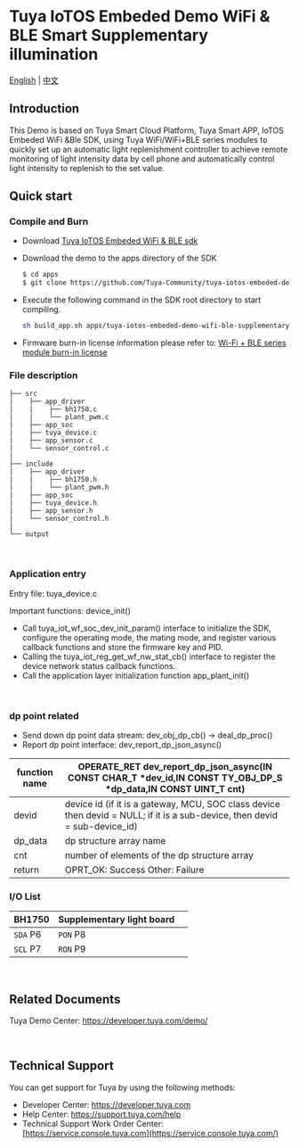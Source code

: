 # Tuya IoTOS Embeded Demo WiFi & BLE Smart Supplementary illumination

[English](./README.md) | [中文](./README_zh.md)

## Introduction 

This Demo is based on Tuya Smart Cloud Platform, Tuya Smart APP, IoTOS Embeded WiFi &Ble SDK, using Tuya WiFi/WiFi+BLE series modules to quickly set up an automatic light replenishment controller to achieve remote monitoring of light intensity data by cell phone and automatically control light intensity to replenish to the set value.
## Quick start

### Compile and Burn
+ Download [Tuya IoTOS Embeded WiFi & BLE sdk](https://github.com/tuya/tuya-iotos-embeded-sdk-wifi-ble-bk7231t) 

+ Download the demo to the apps directory of the SDK 

  ```bash
  $ cd apps
  $ git clone https://github.com/Tuya-Community/tuya-iotos-embeded-demo-wifi-ble-supplementary-illumination
  ```
  
+ Execute the following command in the SDK root directory to start compiling.

  ```bash
  sh build_app.sh apps/tuya-iotos-embeded-demo-wifi-ble-supplementary-illumination tuya-iotos-embeded-demo-wifi-ble-supplementary-illumination 1.0.0 
  ```

+ Firmware burn-in license information please refer to: [Wi-Fi + BLE series module burn-in license](https://developer.tuya.com/cn/docs/iot/device-development/burn-and-authorization/burn-and-authorize-wifi-ble-modules/burn-and-authorize-wb-series-modules?id=Ka78f4pttsytd) 



### File description
```
├── src	
|    ├── app_driver
|    |    ├── bh1750.c            
|    |    └── plant_pwm.c      
|    ├── app_soc              
|    ├── tuya_device.c        
|    ├── app_sensor.c          
|    └── sensor_control.c       
|
├── include			
|    ├── app_driver
|    |    ├── bh1750.h
|    |    └── plant_pwm.h
|    ├── app_soc
|    ├── tuya_device.h
|    ├── app_sensor.h
|    └── sensor_control.h
|
└── output           
```

<br>

### Application entry
Entry file: tuya_device.c

Important functions: device_init()

+ Call tuya_iot_wf_soc_dev_init_param() interface to initialize the SDK, configure the operating mode, the mating mode, and register various callback functions and store the firmware key and PID.
+ Calling the tuya_iot_reg_get_wf_nw_stat_cb() interface to register the device network status callback functions.
+ Call the application layer initialization function app_plant_init()

<br>

### dp point related

+ Send down dp point data stream: dev_obj_dp_cb() -> deal_dp_proc()
+ Report dp point interface: dev_report_dp_json_async()

| function name | OPERATE_RET dev_report_dp_json_async(IN CONST CHAR_T *dev_id,IN CONST TY_OBJ_DP_S *dp_data,IN CONST UINT_T cnt)|
| ---|--|
| devid | device id (if it is a gateway, MCU, SOC class device then devid = NULL; if it is a sub-device, then devid = sub-device_id)|
| dp_data | dp structure array name|
| cnt | number of elements of the dp structure array|
| return | OPRT_OK: Success Other: Failure |

### I/O List

|BH1750|Supplementary light board||
| --- | --- | --- |
|`SDA` P6|`PON` P8||
|`SCL` P7|`RON` P9||

<br>


## Related Documents

Tuya Demo Center: https://developer.tuya.com/demo/


<br>


## Technical Support

You can get support for Tuya by using the following methods:

- Developer Center: https://developer.tuya.com
- Help Center: https://support.tuya.com/help
- Technical Support Work Order Center: [https://service.console.tuya.com](https://service.console.tuya.com/) 


<br>

